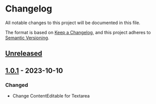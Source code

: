 # Changelog

All notable changes to this project will be documented in this file.

The format is based on [Keep a Changelog](https://keepachangelog.com/en/1.0.0/),
and this project adheres to [Semantic Versioning](https://semver.org/spec/v2.0.0.html).

## [Unreleased]
## [1.0.1] - 2023-10-10

### Changed

- Change ContentEditable for Textarea

[Unreleased]: https://github.com/juandinella/janus-ds/-/compare/v1.0.1...master
[1.0.1]: https://github.com/juandinella/janus-ds/-/tags/v1.0.1
